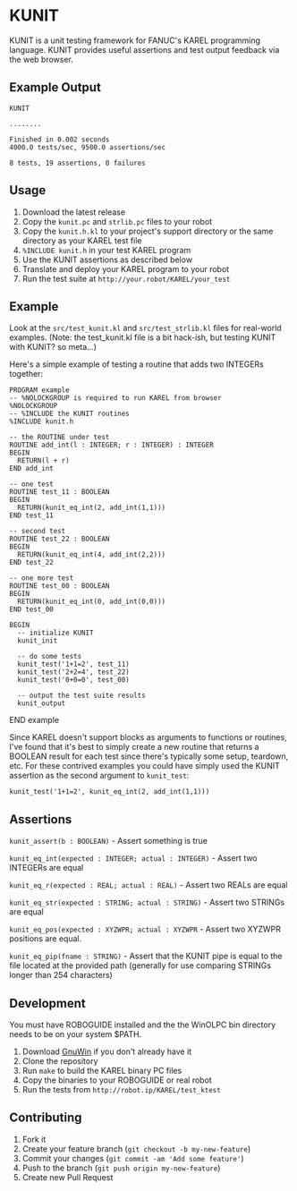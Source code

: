# KUNIT

KUNIT is a unit testing framework for FANUC's KAREL programming
language. KUNIT provides useful assertions and test output feedback via
the web browser.

## Example Output

    KUNIT

    ........

    Finished in 0.002 seconds
    4000.0 tests/sec, 9500.0 assertions/sec

    8 tests, 19 assertions, 0 failures

## Usage

1. Download the latest release
2. Copy the `kunit.pc` and `strlib.pc` files to your robot
3. Copy the `kunit.h.kl` to your project's support directory or the
   same directory as your KAREL test file
4. `%INCLUDE kunit.h` in your test KAREL program
5. Use the KUNIT assertions as described below
6. Translate and deploy your KAREL program to your robot
7. Run the test suite at `http://your.robot/KAREL/your_test`

## Example

Look at the `src/test_kunit.kl` and `src/test_strlib.kl` files for
real-world examples. (Note: the test_kunit.kl file is a bit hack-ish,
but testing KUNIT with KUNIT? so meta...)

Here's a simple example of testing a routine that adds two INTEGERs
together:

    PROGRAM example
    -- %NOLOCKGROUP is required to run KAREL from browser
    %NOLOCKGROUP
    -- %INCLUDE the KUNIT routines
    %INCLUDE kunit.h

    -- the ROUTINE under test
    ROUTINE add_int(l : INTEGER; r : INTEGER) : INTEGER
    BEGIN
      RETURN(l + r)
    END add_int

    -- one test
    ROUTINE test_11 : BOOLEAN
    BEGIN
      RETURN(kunit_eq_int(2, add_int(1,1)))
    END test_11

    -- second test
    ROUTINE test_22 : BOOLEAN
    BEGIN
      RETURN(kunit_eq_int(4, add_int(2,2)))
    END test_22

    -- one more test
    ROUTINE test_00 : BOOLEAN
    BEGIN
      RETURN(kunit_eq_int(0, add_int(0,0)))
    END test_00

    BEGIN
      -- initialize KUNIT
      kunit_init

      -- do some tests
      kunit_test('1+1=2', test_11)
      kunit_test('2+2=4', test_22)
      kunit_test('0+0=0', test_00)

      -- output the test suite results
      kunit_output
   END example

Since KAREL doesn't support blocks as arguments to functions or
routines, I've found that it's best to simply create a new routine
that returns a BOOLEAN result for each test since there's typically
some setup, teardown, etc. For these contrived examples you could have
simply used the KUNIT assertion as the second argument to `kunit_test`:

    kunit_test('1+1=2', kunit_eq_int(2, add_int(1,1)))

## Assertions

`kunit_assert(b : BOOLEAN)` - Assert something is true

`kunit_eq_int(expected : INTEGER; actual : INTEGER)` - Assert two
INTEGERs are equal

`kunit_eq_r(expected : REAL; actual : REAL)` - Assert two REALs are
equal

`kunit_eq_str(expected : STRING; actual : STRING)` - Assert two
STRINGs are equal

`kunit_eq_pos(expected : XYZWPR; actual : XYZWPR` - Assert two
XYZWPR positions are equal.

`kunit_eq_pip(fname : STRING)` - Assert that the KUNIT pipe is equal
to the file located at the provided path (generally for use comparing
STRINGs longer than 254 characters)

## Development

You must have ROBOGUIDE installed and the the WinOLPC bin directory
needs to be on your system $PATH.

1. Download [GnuWin](http://gnuwin32.sourceforge.net) if you don't
   already have it
2. Clone the repository
3. Run `make` to build the KAREL binary PC files
4. Copy the binaries to your ROBOGUIDE or real robot
5. Run the tests from `http://robot.ip/KAREL/test_ktest`

## Contributing

1. Fork it
2. Create your feature branch (`git checkout -b my-new-feature`)
3. Commit your changes (`git commit -am 'Add some feature'`)
4. Push to the branch (`git push origin my-new-feature`)
5. Create new Pull Request
